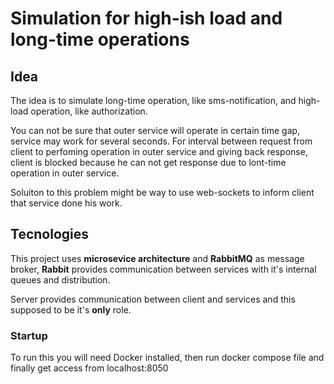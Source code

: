 # Simulation for high-ish load and long-time operations

## Idea
The idea is to simulate long-time operation, like sms-notification, and high-load operation, like authorization.

You can not be sure that outer service will operate in certain time gap, service may work for several seconds.
For interval between request from client to perfoming operation in outer service and giving back response,
client is blocked because he can not get response due to lont-time operation in outer service.

Soluiton to this problem might be way to use web-sockets to inform client that service done his work.

## Tecnologies

This project uses **microsevice architecture** and **RabbitMQ** as message broker, **Rabbit** provides communication between services with it's internal queues and distribution.

Server provides communication between client and services and this supposed to be it's **only** role. 

### Startup
To run this you will need Docker installed, then run docker compose file and finally get access from localhost:8050
